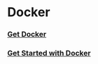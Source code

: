 # Docker

### [Get Docker](https://github.com/srabhayraj/Docker/blob/master/Get%20Docker.md)

### [Get Started with Docker](https://github.com/srabhayraj/Docker/blob/master/DockerOverview.md)
